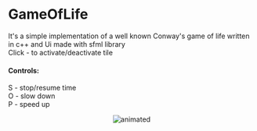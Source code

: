 # GameOfLife

It's a simple implementation of a well known Conway's game of life written in c++ and Ui made with sfml library
<br>Click - to activate/deactivate tile
<br>
#### Controls:
S - stop/resume time
<br>O - slow down
<br>P - speed up
<br>
<p align="center">
  <img src="https://media.giphy.com/media/t7UohfdpAPhxZhYI19/giphy.gif" alt="animated" />
</p>
